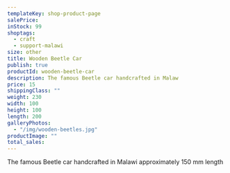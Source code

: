 ```yaml
---
templateKey: shop-product-page
salePrice:
inStock: 99
shoptags:
  - craft
  - support-malawi
size: other
title: Wooden Beetle Car
publish: true
productId: wooden-beetle-car
description: The famous Beetle car handcrafted in Malaw
price: 15
shippingClass: ""
weight: 230
width: 100
height: 100
length: 200
galleryPhotos:
  - "/img/wooden-beetles.jpg"
productImage: ""
total_sales:
---
```


The famous Beetle car handcrafted in Malawi approximately 150 mm length
